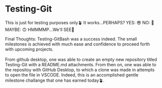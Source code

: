 # Testing-Git
This is just for testing purposes only🪴
It works...PERHAPS? 
YES: 😎
NO: 🤔
MAYBE: 🙃
HMMMMP...We'll SEE🥐

Final Thoughts: Testing-GitBash was a success indeed. The small milestones is achieved with much ease and confidence to proceed forth with upcoming projects. 
</br>
</br>
From github desktop, one was able to create an empty new repository titled Testing-Git with a README.md attachments. From then on, one was able to  the repositoy  with GitHub Desktop, to which a clone was made in attempts to open the file in VSCODE. Indeed, this is an accomplished gentle milestone challange that one has earned today🪴.